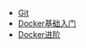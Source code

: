 * [Git](Git/Git.md)
* [Docker基础入门](Docker/docker基础入门/Docker概述.md)
* [Docker进阶](Docker/docker进阶/Docker进阶.md)